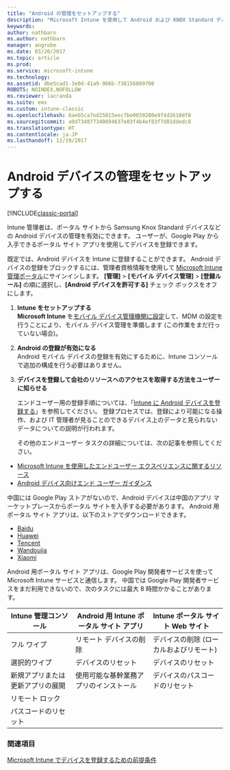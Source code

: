 ```yaml
---
title: "Android の管理をセットアップする"
description: "Microsoft Intune を使用して Android および KNOX Standard デバイスのモバイル デバイス管理 (MDM) を有効にします。"
keywords: 
author: nathbarn
ms.author: nathbarn
manager: angrobe
ms.date: 03/20/2017
ms.topic: article
ms.prod: 
ms.service: microsoft-intune
ms.technology: 
ms.assetid: dbe5cad1-3e0d-41a9-966b-738156089700
ROBOTS: NOINDEX,NOFOLLOW
ms.reviewer: lacranda
ms.suite: ems
ms.custom: intune-classic
ms.openlocfilehash: 6aeb5ca7ed25015eec7be0039280e9f4d2610df8
ms.sourcegitcommit: a9d734877340894637e03f4b4ef83f7d01ddedc8
ms.translationtype: HT
ms.contentlocale: ja-JP
ms.lasthandoff: 12/19/2017
---
```

# <a name="set-up-android-device-management"></a>Android デバイスの管理をセットアップする

[!INCLUDE[classic-portal](../includes/classic-portal.md)]

Intune 管理者は、ポータル サイトから Samsung Knox Standard デバイスなどの Android デバイスの管理を有効にできます。 ユーザーが、Google Play から入手できるポータル サイト アプリを使用してデバイスを登録できます。

既定では、Android デバイスを Intune に登録することができます。 Android デバイスの登録をブロックするには、管理者資格情報を使用して [Microsoft Intune 管理ポータル](https://manage.microsoft.com)にサインインします。 **[管理]** > **[モバイル デバイス管理]** > **[登録ルール]** の順に選択し、**[Android デバイスを許可する]** チェック ボックスをオフにします。

1.  **Intune をセットアップする**<br>
    **Microsoft Intune** を[モバイル デバイス管理機関に設定](prerequisites-for-enrollment.md#step-2-set-mdm-authority)して、MDM の設定を行うことにより、モバイル デバイス管理を準備します (この作業をまだ行っていない場合)。

2.  **Android の登録が有効になる**<br>
    Android モバイル デバイスの登録を有効にするために、Intune コンソールで追加の構成を行う必要はありません。

3.  **デバイスを登録して会社のリソースへのアクセスを取得する方法をユーザーに知らせる**

    エンドユーザー用の登録手順については、「[Intune に Android デバイスを登録する](https://docs.microsoft.com/intune-user-help/enroll-your-device-in-intune-android)」を参照してください。 登録プロセスでは、登録により可能になる操作、および IT 管理者が見ることのできるデバイス上のデータと見られないデータについての説明が行われます。

    その他のエンドユーザー タスクの詳細については、次の記事を参照してください。
  - [Microsoft Intune を使用したエンドユーザー エクスペリエンスに関するリソース](/intune/end-user-educate)
  - [Android デバイス向けエンド ユーザー ガイダンス](https://docs.microsoft.com/intune-user-help/using-your-android-device-with-intune)

中国には Google Play ストアがないので、Android デバイスは中国のアプリ マーケットプレースからポータル サイトを入手する必要があります。 Android 用ポータル サイト アプリは、以下のストアでダウンロードできます。
* [Baidu](https://go.microsoft.com/fwlink/?linkid=836946)
* [Huawei](https://go.microsoft.com/fwlink/?linkid=836948)
* [Tencent](https://go.microsoft.com/fwlink/?linkid=836949)
* [Wandoujia](https://go.microsoft.com/fwlink/?linkid=836950)
* [Xiaomi](https://go.microsoft.com/fwlink/?linkid=836947)

Android 用ポータル サイト アプリは、Google Play 開発者サービスを使って Microsoft Intune サービスと通信します。 中国では Google Play 開発者サービスをまだ利用できないので、次のタスクには最大 8 時間かかることがあります。 

|Intune 管理コンソール| Android 用 Intune ポータル サイト アプリ |Intune ポータル サイト Web サイト|   
|---|---|---|
|フル ワイプ| リモート デバイスの削除| デバイスの削除 (ローカルおよびリモート)|
|選択的ワイプ| デバイスのリセット| デバイスのリセット|
|新規アプリまたは更新アプリの展開| 使用可能な基幹業務アプリのインストール| デバイスのパスコードのリセット|
|リモート ロック|||
|パスコードのリセット|||

### <a name="see-also"></a>関連項目
[Microsoft Intune でデバイスを登録するための前提条件](prerequisites-for-enrollment.md)
